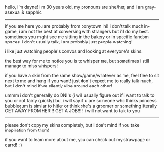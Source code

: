 hello, i'm dayne! i'm 30 years old, my pronouns are she/her, and i am gray-asexual & sapphic.

--------------------------------

if you are here you are probably from ponytown! hi! i don't talk much in-game, i am not the best at conversing with strangers but i'll do my best.
sometimes you might see me sitting in the bakery or in specific fandom spaces, i don't usually talk, i am probably just people watching!

i like just watching people's convos and looking at everyone's skins.

the best way for me to notice you is to whisper me, but sometimes i still manage to miss whispers!

if you have a skin from the same show/game/whatever as me, feel free to sit next to me and hang if you want! just don't expect me to really talk much, but i don't mind if we silently vibe around each other!

ummm i don't generally do DNI's (i will usually figure out if i want to talk to you or not fairly quickly) but i will say if u are someone who thinks princess bubblegum is similar to hitler or think she's a groomer or something literally GET AWAY FROM HER!!! GET A JOB!!!!! i will not want to talk to you

--------------------------------

please don't copy my skins completely, but i don't mind if you take inspiration from them!

if you want to learn more about me, you can check out my strawpage or carrd! : )
<!---
yesterdayne/yesterdayne is a ✨ special ✨ repository because its `README.md` (this file) appears on your GitHub profile.
You can click the Preview link to take a look at your changes.
--->
